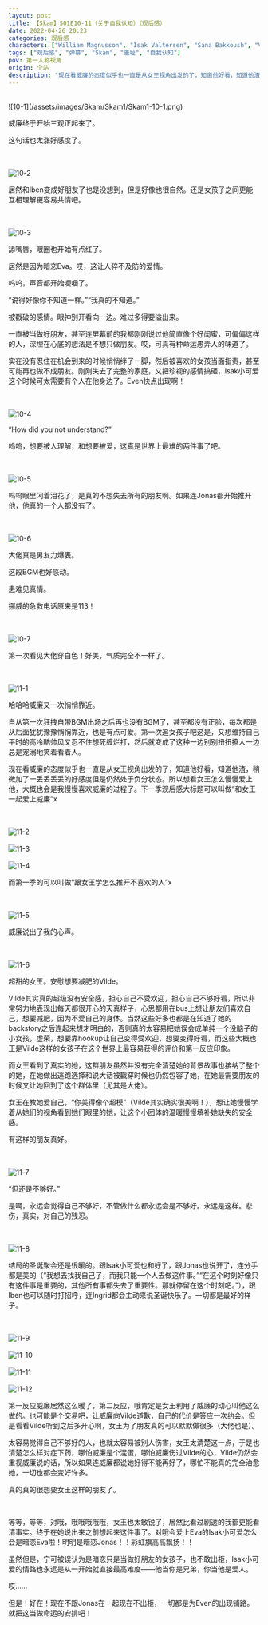 ```yaml
---
layout: post
title: 【Skam】S01E10-11（关于自我认知）（观后感）
date: 2022-04-26 20:23
categories: 观后感
characters: ["William Magnusson", "Isak Valtersen", "Sana Bakkoush", "Vilde Hellerud Lien"]
tags: ["观后感", "弹幕", "Skam", "羞耻", "自我认知"]
pov: 第一人称视角
origin: 个站
description: "现在看威廉的态度似乎也一直是从女王视角出发的了，知道他好看，知道他渣，稍微加了一丢丢丢丢的好感度但是仍然处于负分状态。所以想看女王怎么慢慢爱上他，大概也会是我慢慢喜欢威廉的过程了。下一季观后感大标题可以叫做“和女王一起爱上威廉”。<br>而第一季的可以叫做“跟女王学怎么推开不喜欢的人”。"
---
```


<br>
![10-1](/assets/images/Skam/Skam1/Skam1-10-1.png)
<br>

威廉终于开始三观正起来了。

这句话也太涨好感度了。

<br><br>
![10-2](/assets/images/Skam/Skam1/Skam1-10-2.png)
<br>

居然和Iben变成好朋友了也是没想到，但是好像也很自然。还是女孩子之间更能互相理解更容易共情吧。

<br><br>
![10-3](/assets/images/Skam/Skam1/Skam1-10-3.png)
<br>

舔嘴唇，眼圈也开始有点红了。

居然是因为暗恋Eva。哎，这让人猝不及防的爱情。

呜呜，声音都开始哽咽了。

“说得好像你不知道一样。”“我真的不知道。”

被戳破的感情。眼神别开看向一边。难过多得要溢出来。

一直被当做好朋友，甚至连屏幕前的我都刚刚说过他简直像个好闺蜜，可偏偏这样的人，深埋在心底的想法是不想只做朋友。哎，可真有种命运愚弄人的味道了。

实在没有忍住在机会到来的时候悄悄绊了一脚，然后被喜欢的女孩当面指责，甚至可能再也做不成朋友。刚刚失去了完整的家庭，又把珍视的感情搞砸，Isak小可爱这个时候可太需要有个人在他身边了。Even快点出现啊！

<br><br>
![10-4](/assets/images/Skam/Skam1/Skam1-10-4.png)
<br>

“How did you not understand?”

呜呜，想要被人理解，和想要被爱，这真是世界上最难的两件事了吧。

<br><br>
![10-5](/assets/images/Skam/Skam1/Skam1-10-5.png)
<br>

呜呜眼里闪着泪花了，是真的不想失去所有的朋友啊。如果连Jonas都开始推开他，他真的一个人都没有了。

<br><br>
![10-6](/assets/images/Skam/Skam1/Skam1-10-6.png)
<br>

大佬真是男友力爆表。

这段BGM也好感动。

患难见真情。

挪威的急救电话原来是113！

<br><br>
![10-7](/assets/images/Skam/Skam1/Skam1-10-7.png)
<br>

第一次看见大佬穿白色！好美，气质完全不一样了。

<br><br>
![11-1](/assets/images/Skam/Skam1/Skam1-11-1.png)
<br>

哈哈哈威廉又一次悄悄靠近。

自从第一次狂拽自带BGM出场之后再也没有BGM了，甚至都没有正脸，每次都是从后面犹犹豫豫悄悄靠近，也是有点可爱。第一次追女孩子吧这是，又想维持自己平时的高冷酷帅风又忍不住想死缠烂打，然后就变成了这种一边别别扭扭撩人一边总是宠溺地笑着看着人。

现在看威廉的态度似乎也一直是从女王视角出发的了，知道他好看，知道他渣，稍微加了一丢丢丢丢的好感度但是仍然处于负分状态。所以想看女王怎么慢慢爱上他，大概也会是我慢慢喜欢威廉的过程了。下一季观后感大标题可以叫做“和女王一起爱上威廉”x

<br><br>
![11-2](/assets/images/Skam/Skam1/Skam1-11-2.png)
<br><br>
![11-3](/assets/images/Skam/Skam1/Skam1-11-3.png)
<br><br>
![11-4](/assets/images/Skam/Skam1/Skam1-11-4.png)
<br>

而第一季的可以叫做“跟女王学怎么推开不喜欢的人”x

<br><br>
![11-5](/assets/images/Skam/Skam1/Skam1-11-5.png)
<br>

威廉说出了我的心声。

<br><br>
![11-6](/assets/images/Skam/Skam1/Skam1-11-6.png)
<br>

超甜的女王。安慰想要减肥的Vilde。

Vilde其实真的超级没有安全感，担心自己不受欢迎，担心自己不够好看，所以非常努力地表现出每天都很开心的天真样子，心思都用在bus上想让朋友们喜欢自己，想要减肥，因为不爱自己的身体。当然这些好多也都是在知道了她的backstory之后连起来想才明白的，否则真的太容易把她误会成单纯一个没脑子的小女孩，虚荣，想要靠hookup让自己变得受欢迎，想要变得好看，而这些大概也正是Vilde这样的女孩子在这个世界上最容易获得的评价和第一反应印象。

而女王看到了真实的她，这群朋友虽然并没有完全清楚她的背景故事也接纳了整个的她，在她做出逃跑选择和说大话被戳穿时候也仍然包容了她，在她最需要朋友的时候又让她回到了这个群体里（尤其是大佬）。

女王在教她爱自己，“你美得像个超模”（Vilde其实确实很美啊！），想让她慢慢学着从她们的视角看到她们眼里的她，让这个小团体的温暖慢慢填补她缺失的安全感。

有这样的朋友真好。

<br><br>
![11-7](/assets/images/Skam/Skam1/Skam1-11-7.png)
<br>

“但还是不够好。”

是啊，永远会觉得自己不够好，不管做什么都永远会是不够好。永远是这样。悲伤，真实，对自己的残忍。

<br><br>
![11-8](/assets/images/Skam/Skam1/Skam1-11-8.png)
<br>

结局的圣诞聚会还是很暖的。跟Isak小可爱也和好了，跟Jonas也说开了，连分手都是美的（“我想去找我自己了，而我只能一个人去做这件事。”“在这个时刻好像只有这件事是重要的，其他所有事都失去了重要性。那就停留在这个时刻吧。”），跟Iben也可以随时打招呼，连Ingrid都会主动来说圣诞快乐了。一切都是最好的样子。

<br><br>
![11-9](/assets/images/Skam/Skam1/Skam1-11-9.png)
<br><br>
![11-10](/assets/images/Skam/Skam1/Skam1-11-10.png)
<br><br>
![11-11](/assets/images/Skam/Skam1/Skam1-11-11.png)
<br><br>
![11-12](/assets/images/Skam/Skam1/Skam1-11-12.png)
<br>

第一反应威廉居然这么暖了，第二反应，哦肯定是女王利用了威廉的动心叫他这么做的。也可能是个交易吧，让威廉向Vilde道歉，自己的代价是答应一次约会。但是看看Vilde听到之后多开心啊，女王为了朋友真的可以默默做很多（大佬也是）。

太容易觉得自己不够好的人，也就太容易被别人伤害，女王太清楚这一点，于是也清楚怎么样对症下药，哪怕威廉是个混蛋，哪怕威廉伤过Vilde的心，Vilde仍然会重视威廉说的话，所以如果连威廉都说她好得不能再好了，哪怕不能真的完全治愈她，一切也都会变好许多。

真的真的很想要女王这样的朋友了。

<br>

等等，等等，对哦，哦哦哦哦哦，女王也太敏锐了，居然比看过剧透的我都更能看清事实。终于在她说出来之前想起来这件事了。对哦会爱上Eva的Isak小可爱怎么会是暗恋Eva啦！明明是暗恋Jonas！！彩虹旗高高飘扬！！

虽然但是，宁可被误认为是暗恋只是当做好朋友的女孩子，也不敢出柜，Isak小可爱的情路也永远是从一开始就直接最高难度——他当你是兄弟，你当他是爱人。

哎……

但是！好在！现在不跟Jonas在一起现在不出柜，一切都是为Even的出现铺路。就把这当做命运的安排吧！

